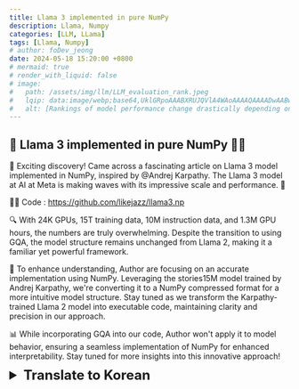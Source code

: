 ```yaml
---
title: Llama 3 implemented in pure NumPy
description: Llama, Numpy
categories: [LLM, LLama]
tags: [Llama, Numpy]
# author: foDev_jeong
date: 2024-05-18 15:20:00 +0800
# mermaid: true
# render_with_liquid: false
# image:
#   path: /assets/img/llm/LLM_evaluation_rank.jpeg
#   lqip: data:image/webp;base64,UklGRpoAAABXRUJQVlA4WAoAAAAQAAAADwAABwAAQUxQSDIAAAARL0AmbZurmr57yyIiqE8oiG0bejIYEQTgqiDA9vqnsUSI6H+oAERp2HZ65qP/VIAWAFZQOCBCAAAA8AEAnQEqEAAIAAVAfCWkAALp8sF8rgRgAP7o9FDvMCkMde9PK7euH5M1m6VWoDXf2FkP3BqV0ZYbO6NA/VFIAAAA
#   alt: [Rankings of model performance change drastically depending on which LLM is used as the judge on KILT-NQ]
---
```



## 🦙 Llama 3 implemented in pure NumPy 👩‍🔬

🚀 Exciting discovery! Came across a fascinating article on Llama 3 model implemented in NumPy, inspired by @Andrej Karpathy. The Llama 3 model at AI at Meta is making waves with its impressive scale and performance. 🌟

🧑‍💻 Code : <https://github.com/likejazz/llama3.np>

🔍 With 24K GPUs, 15T training data, 10M instruction data, and 1.3M GPU hours, the numbers are truly overwhelming. Despite the transition to using GQA, the model structure remains unchanged from Llama 2, making it a familiar yet powerful framework.

🧠 To enhance understanding, Author are focusing on an accurate implementation using NumPy. Leveraging the stories15M model trained by Andrej Karpathy, we're converting it to a NumPy compressed format for a more intuitive model structure. Stay tuned as we transform the Karpathy-trained Llama 2 model into executable code, maintaining clarity and precision in our approach.

📊 While incorporating GQA into our code, Author won't apply it to model behavior, ensuring a seamless implementation of NumPy for enhanced interpretability. Stay tuned for more insights into this innovative approach! 


<object data="/assets/img/llm/Llama3_implemeted_in_pure_Numpy.pdf" width="100%" height="450" type='application/pdf'></object>


<details markdown="1">
<summary style= "font-size:24px; line-height:24px; font-weight:bold; cursor:pointer;" > Translate to Korean </summary>

* * * 

🦙 순수 NumPy👩 🔬로 구현된 라마 3

🚀 흥미 진진한 발견! @Andrej Karpathy에서 영감을 받아 NumPy에서 구현 된 Llama 3 모델에 대한 흥미로운 기사를 발견했습니다. AI at Meta 의 라마 3 모델은 인상적인 규모와 성능으로 파장을 일으키고 있습니다. 🌟

🧑 코드 : <https://github.com/likejazz/llama3.np>

🔍 24K GPU, 15T 훈련 데이터, 10M 명령 데이터 및 1.3M GPU 시간을 사용하면 그 수치는 정말 압도적입니다. GQA를 사용하기로 전환했음에도 불구하고 모델 구조는 Llama 2에서 변경되지 않아 친숙하면서도 강력한 프레임워크가 되었습니다.

🧠 이해를 돕기 위해 저자는 NumPy를 사용하여 정확하게 구현하는 데 중점을 두고 있습니다. Andrej Karpathy가 훈련한 stories15M 모델을 활용하여 보다 직관적인 모델 구조를 위해 NumPy 압축 형식으로 변환하고 있습니다. Karpathy가 훈련한 Llama 2 모델을 실행 가능한 코드로 변환하여 접근 방식의 명확성과 정밀도를 유지하는 동안 계속 지켜봐 주십시오.

📊 GQA를 코드에 통합하는 동안 작성자는 GQA를 모델 동작에 적용하지 않으므로 해석 가능성을 높이기 위해 NumPy를 원활하게 구현할 수 있습니다. 이 혁신적인 접근 방식에 대한 더 많은 통찰력을 계속 지켜봐 주십시오! 

</details>

